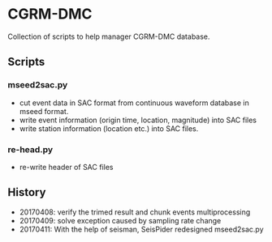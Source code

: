 # CGRM-DMC

Collection of scripts to help manager CGRM-DMC database.

## Scripts

### mseed2sac.py

- cut event data in SAC format from continuous waveform database in mseed format.
- write event information (origin time, location, magnitude) into SAC files
- write station information (location etc.) into SAC files.

### re-head.py
- re-write header of SAC files

## History

- 20170408: verify the trimed result and chunk events multiprocessing
- 20170409: solve exception caused by sampling rate change
- 20170411: With the help of seisman, SeisPider redesigned mseed2sac.py
